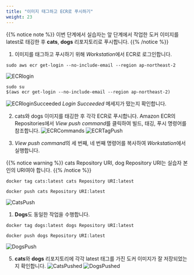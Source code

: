 ```yaml
---
title: "이미지 태그하고 ECR로 푸시하기"
weight: 23
---
```


{{% notice note %}}
이번 단계에서 실습자는 앞 단계에서 작업한 도커 이미지를 latest로 태깅한 후 **cats**, **dogs** 리포지토리로 푸시합니다.
{{% /notice %}}

1. 이미지를 태그하고 푸시하기 위해 *Workstation*에서 ECR로 로그인합니다. 
~~~
sudo aws ecr get-login --no-include-email --region ap-northeast-2
~~~
![ECRlogin](/images/ecr/ecr_login_1.png)
~~~
sudo su
$(aws ecr get-login --no-include-email --region ap-northeast-2)
~~~
![ECRloginSucceeded](/images/ecr/ecr_login_2.png)
*Login Succeeded* 메세지가 떴는지 확인합니다.

2. cats와 dogs 이미지를 태깅한 후 각각 ECR로 푸시합니다. Amazon ECR의 Repositories에서 *View push command*를 클릭하여 빌드, 태깅, 푸시 명령어를 참조합니다. 
![ECRCommands](/images/ecr/ecr_view_commands.png)
![ECRTagPush](/images/ecr/ecr_view_commands_2.png)

3. *View push command*의 세 번째, 네 번째 명령어를 복사하여 *Workstation*에서 실행합니다. 

{{% notice warning %}}
cats Repository URI, dog Repository URI는 실습자 본인의 URI여야 합니다.
{{% /notice %}}

~~~
docker tag cats:latest cats Repository URI:latest 
~~~
~~~
docker push cats Repository URI:latest 
~~~
![CatsPush](/images/ecr/ecr_push_1.png)

1. **Dogs**도 동일한 작업을 수행합니다.
~~~
docker tag dogs:latest dogs Repository URI:latest 
~~~
~~~
docker push dogs Repository URI:latest
~~~
![DogsPush](/images/ecr/ecr_push_dogs.png)

5. **cats**와 **dogs** 리포지토리에 각각 latest 태그를 가진 도커 이미지가 잘 저장되었는지 확인합니다.
![CatsPushed](/images/ecr/ecr_cats_latest.png)
![DogsPushed](/images/ecr/ecr_dogs_latest.png)

